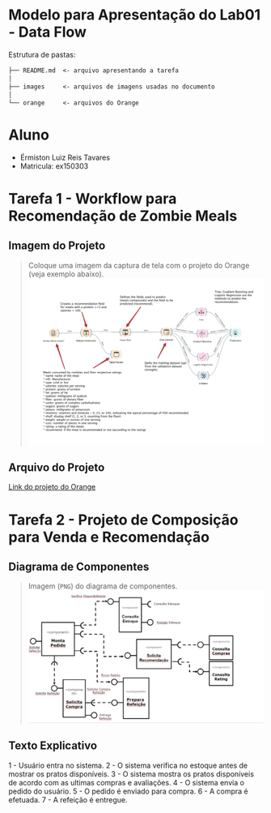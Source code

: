 # Modelo para Apresentação do Lab01 - Data Flow

Estrutura de pastas:

~~~
├── README.md  <- arquivo apresentando a tarefa
│
├── images     <- arquivos de imagens usadas no documento
│
└── orange     <- arquivos do Orange
~~~

# Aluno
* Érmiston Luiz Reis Tavares 
* Matricula: ex150303

# Tarefa 1 - Workflow para Recomendação de Zombie Meals

## Imagem do Projeto
> Coloque uma imagem da captura de tela com o projeto do Orange (veja exemplo abaixo).
![Workflow Orange](images/orange-zombie-meals-prediction.png)

## Arquivo do Projeto
[Link do projeto do Orange](orange/zombie-meals.ows)

# Tarefa 2 - Projeto de Composição para Venda e Recomendação

## Diagrama de Componentes

> Imagem (`PNG`) do diagrama de componentes.
![Diagrama Venda](images/diagrama-componentes-venda.png)

## Texto Explicativo

1 - Usuário entra no sistema.
2 - O sistema verifica no estoque antes de mostrar os pratos disponíveis.
3 - O sistema mostra os pratos disponíveis de acordo com as ultimas compras e avaliações.
4 - O sistema envia o pedido do usuário.
5 - O pedido é enviado para compra.
6 - A compra é efetuada.
7 - A refeição é entregue.